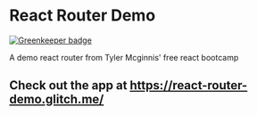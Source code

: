 # React Router Demo

[![Greenkeeper badge](https://badges.greenkeeper.io/abhisekp/react-router-demo.svg)](https://greenkeeper.io/)

A demo react router from Tyler Mcginnis' free react bootcamp

## Check out the app at <https://react-router-demo.glitch.me/>